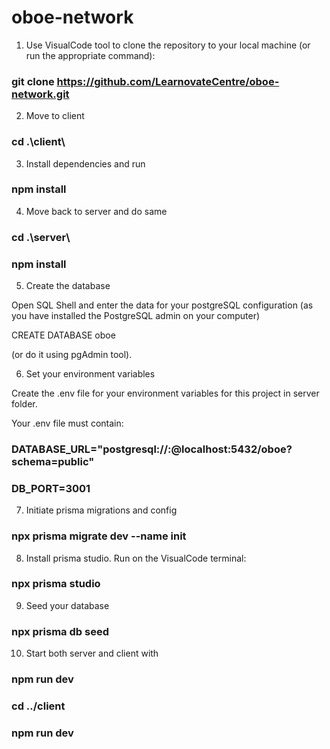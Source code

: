 # oboe-network

1. Use VisualCode tool to clone the repository to your local machine (or run the appropriate command):

### git clone https://github.com/LearnovateCentre/oboe-network.git

2. Move to client

### cd .\client\

3. Install dependencies and run

### npm install

4. Move back to server and do same

### cd .\server\
### npm install

5. Create the database

Open SQL Shell and enter the data for your postgreSQL configuration (as you have installed the PostgreSQL admin on your computer)

CREATE DATABASE oboe

(or do it using pgAdmin tool).

6. Set your environment variables

Create the .env file for your environment variables for this project in server folder.

Your .env file must contain:

### DATABASE_URL="postgresql://<your user>:<your password>@localhost:5432/oboe?schema=public"
### DB_PORT=3001

7. Initiate prisma migrations and config

### npx prisma migrate dev --name init

8. Install prisma studio. Run on the VisualCode terminal:

### npx prisma studio

9. Seed your database

### npx prisma db seed

10. Start both server and client with

### npm run dev
### cd ../client
### npm run dev
